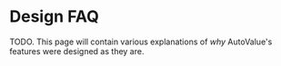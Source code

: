# Design FAQ

TODO. This page will contain various explanations of *why* AutoValue's features
were designed as they are.
